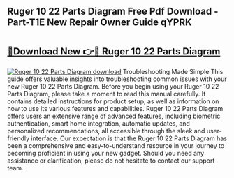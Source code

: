 ## Ruger 10 22 Parts Diagram Free Pdf Download - Part-T1E New Repair Owner Guide qYPRK

# <h2><a href="http://dfqbneq.blite.top/?on=Ruger+10+22+Parts+Diagram">🔗Download New 👉🔴 Ruger 10 22 Parts Diagram</a></h2>

[![Ruger 10 22 Parts Diagram download](https://i.imgur.com/lujVjoI.png)](http://dfqbneq.blite.top/?on=Ruger+10+22+Parts+Diagram)
Troubleshooting Made Simple This guide offers valuable insights into troubleshooting common issues with your new Ruger 10 22 Parts Diagram. Before you begin using your Ruger 10 22 Parts Diagram, please take a moment to read this manual carefully. It contains detailed instructions for product setup, as well as information on how to use its various features and capabilities. Ruger 10 22 Parts Diagram offers users an extensive range of advanced features, including biometric authentication, smart home integration, automatic updates, and personalized recommendations, all accessible through the sleek and user-friendly interface. Our expectation is that the Ruger 10 22 Parts Diagram has been a comprehensive and easy-to-understand resource in your journey to becoming proficient in using your new gadget. Should you need any assistance or clarification, please do not hesitate to contact our support team.
